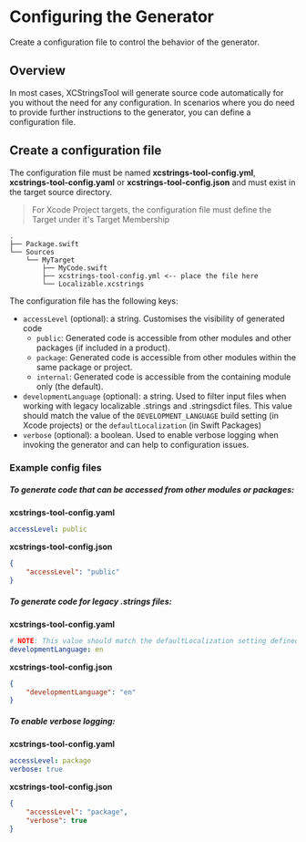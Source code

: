# Configuring the Generator

Create a configuration file to control the behavior of the generator.

## Overview

In most cases, XCStringsTool will generate source code automatically for you without the need for any configuration. In scenarios where you do need to provide further instructions to the generator, you can define a configuration file.

## Create a configuration file

The configuration file must be named **xcstrings-tool-config.yml**, **xcstrings-tool-config.yaml** or **xcstrings-tool-config.json** and must exist in the target source directory.

> For Xcode Project targets, the configuration file must define the Target under it's Target Membership

```text
.
├── Package.swift
└── Sources
    └── MyTarget
        ├── MyCode.swift
        ├── xcstrings-tool-config.yml <-- place the file here
        └── Localizable.xcstrings
```

The configuration file has the following keys:

- `accessLevel` (optional): a string. Customises the visibility of generated code
  - `public`: Generated code is accessible from other modules and other packages (if included in a product).
  - `package`: Generated code is accessible from other modules within the same package or project.
  - `internal`: Generated code is accessible from the containing module only (the default).
- `developmentLanguage` (optional): a string. Used to filter input files when working with legacy localizable .strings and .stringsdict files. This value should match the value of the `DEVELOPMENT_LANGUAGE` build setting (in Xcode projects) or the `defaultLocalization` (in Swift Packages)
- `verbose` (optional): a boolean. Used to enable verbose logging when invoking the generator and can help to configuration issues.

### Example config files

##### To generate code that can be accessed from other modules or packages:

**xcstrings-tool-config.yaml**

```yaml
accessLevel: public
```

**xcstrings-tool-config.json**

```json
{
    "accessLevel": "public"
}
```

##### To generate code for legacy .strings files:

**xcstrings-tool-config.yaml**

```yaml
# NOTE: This value should match the defaultLocalization setting defined in the Package.swift
developmentLanguage: en
```

**xcstrings-tool-config.json**

```json
{
    "developmentLanguage": "en"
}
```

##### To enable verbose logging:

**xcstrings-tool-config.yaml**

```yaml
accessLevel: package
verbose: true
```

**xcstrings-tool-config.json**

```json
{
    "accessLevel": "package",
    "verbose": true
}
```
